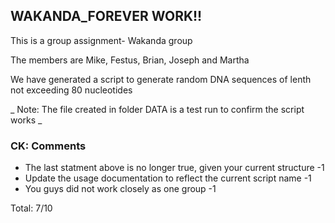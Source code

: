 ## WAKANDA_FOREVER WORK!!  

This is a group assignment- Wakanda group

The members are Mike, Festus, Brian, Joseph and Martha

We have generated a script to generate random DNA sequences of lenth not exceeding 80 nucleotides

_ Note: The file created in folder DATA is a test run to confirm the script works _ 

### CK: Comments
- The last statment above is no longer true, given your current structure -1
- Update the usage documentation to reflect the current script name -1
- You guys did not work closely as one group -1

Total: 7/10